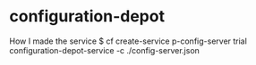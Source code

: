 # configuration-depot
How I made the service
$ cf create-service p-config-server trial configuration-depot-service -c ./config-server.json
